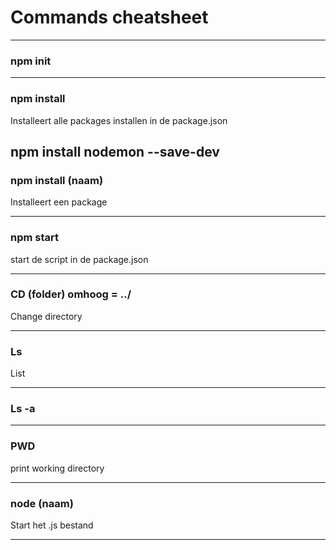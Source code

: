 # Commands cheatsheet

---

### npm init

---

### npm install
Installeert alle packages installen in de package.json

npm install nodemon --save-dev
---

### npm install (naam)
Installeert een package

---

### npm start
start de script in de package.json

---

### CD (folder)  omhoog = ../
Change directory 

---

### Ls
List

---

### Ls -a

---

### PWD
print working directory

---

### node (naam)
Start het .js bestand

---


